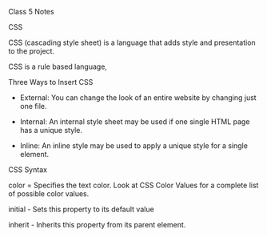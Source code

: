 Class 5 Notes

CSS

CSS (cascading style sheet) is a language that adds style and presentation to the project.

CSS is a rule based language,

Three Ways to Insert CSS

- External: You can change the look of an entire website by changing just one file.

- Internal: An internal style sheet may be used if one single HTML page has a unique style.

- Inline: An inline style may be used to apply a unique style for a single element.

CSS Syntax

color = Specifies the text color. Look at CSS Color Values for a complete list of possible color values.

initial - Sets this property to its default value

inherit - Inherits this property from its parent element.
